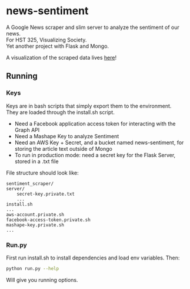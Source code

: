 # news-sentiment  

A Google News scraper and slim server to analyze the sentiment of our news.  
For HST 325, Visualizing Society.  
Yet another project with Flask and Mongo. 

A visualization of the scraped data lives [here](http://personal.stevens.edu/~acawleye/final/)!

## Running

### Keys
Keys are in bash scripts that simply export them to the environment.  
They are loaded through the install.sh script.

- Need a Facebook application access token for interacting with the Graph API
- Need a Mashape Key to analyze Sentiment
- Need an AWS Key + Secret, and a bucket named news-sentiment, for storing the 
article text outside of Mongo
- To run in production mode: need a secret key for the Flask Server, stored in a .txt file

File structure should look like:
```
sentiment_scraper/
server/
    secret-key.private.txt
    ...
install.sh
...
aws-account.private.sh
facebook-access-token.private.sh
mashape-key.private.sh
...
```

### Run.py
First run install.sh to install dependencies and load env variables.
Then:
```bash
python run.py --help
```

Will give you running options.